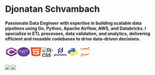 
<h1>Djonatan Schvambach</h1>
<h4>Passionate Data Engineer with expertise in building scalable data pipelines using  Go, Python, Apache Airflow, AWS, and Databricks. I specialize in ETL processes, data validation, and analytics, delivering efficient and reusable codebases to drive data-driven decisions.
<h4>

<div style="display:flex"><br>
  <img style="text-align:center" align="center" alt="Dj-C#" height="30" width="40" src="https://github.com/devicons/devicon/blob/master/icons/csharp/csharp-original.svg">
  <img align="center" alt="Dj-DOTNET" height="30" width="40" src="https://github.com/devicons/devicon/blob/master/icons/dotnetcore/dotnetcore-original.svg">
  <img align="center" alt="Dj-HTML" height="30" width="40" src="https://raw.githubusercontent.com/devicons/devicon/master/icons/html5/html5-original.svg">
  <img align="center" alt="Dj-CSS" height="40" width="40" src="https://img.icons8.com/color/344/power-bi.png">
  <img align="center" alt="Dj-JS" height="30" width="40" src="https://github.com/devicons/devicon/blob/master/icons/pandas/pandas-original-wordmark.svg">
  <img align="center" alt="Dj-py" height="30" width="40" src="https://github.com/devicons/devicon/blob/master/icons/python/python-original.svg">
  <img align="center" alt="Dj-Ju" height="30" width="40" src="https://github.com/devicons/devicon/blob/master/icons/jupyter/jupyter-original.svg">
  
</div>
  
  <br>
              
  
  <div> 
  <a href = "mailto:djonatan.schvambach.f@gmail.com"><img src="https://img.shields.io/badge/-Gmail-%23333?style=for-the-badge&logo=gmail&logoColor=white" target="_blank"></a>
  <a href="https://www.linkedin.com/in/djonatan-schvambach-25a2051bb/" target="_blank"><img src="https://img.shields.io/badge/-LinkedIn-%230077B5?style=for-the-badge&logo=linkedin&logoColor=white" target="_blank"></a> 
  </div>


 
  


